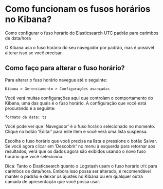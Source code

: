 # Como funcionam os fusos horários no Kibana?

Como configurar o fuso horário do Elasticsearch UTC padrão para carimbos de data/hora
     
O Kibana usa o fuso horário do seu navegador por padrão, mas é possível alterar isso se você precisar.
         
## Como faço para alterar o fuso horário?

Para alterar o fuso horário navegue até o seguinte:

```
Kibana > Gerenciamento > Configurações avançadas
```

Você verá muitas configurações aqui que controlam o comportamento do Kibana, uma das quais é o fuso horário. A configuração que você está procurando é a seguinte:

```
formato de data: tz
```

Você pode ver que 'Navegador' é o fuso horário selecionado no momento. Clique no botão 'Editar' para este item e você verá uma lista suspensa.

Escolha o fuso horário que você precisa na lista e pressione o botão Salvar. Se você agora clicar em 'Descobrir' no menu à esquerda para retornar aos resultados, verá que os dados agora são exibidos usando o novo fuso horário que você selecionou.

Dica: Tanto o Elasticsearch quanto o Logstash usam o fuso horário ```UTC``` para carimbos de data/hora. Embora isso possa ser alterado, é recomendável manter o padrão e deixar os ajustes no Kibana ou em qualquer outra camada de apresentação que você possa usar.
